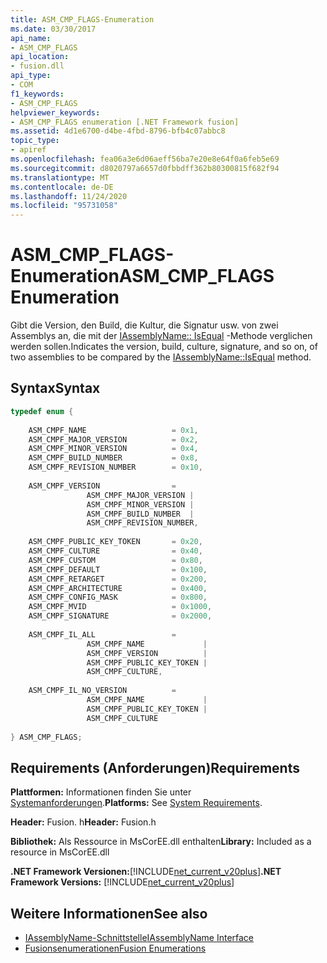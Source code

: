 ```yaml
---
title: ASM_CMP_FLAGS-Enumeration
ms.date: 03/30/2017
api_name:
- ASM_CMP_FLAGS
api_location:
- fusion.dll
api_type:
- COM
f1_keywords:
- ASM_CMP_FLAGS
helpviewer_keywords:
- ASM_CMP_FLAGS enumeration [.NET Framework fusion]
ms.assetid: 4d1e6700-d4be-4fbd-8796-bfb4c07abbc8
topic_type:
- apiref
ms.openlocfilehash: fea06a3e6d06aeff56ba7e20e8e64f0a6feb5e69
ms.sourcegitcommit: d8020797a6657d0fbbdff362b80300815f682f94
ms.translationtype: MT
ms.contentlocale: de-DE
ms.lasthandoff: 11/24/2020
ms.locfileid: "95731058"
---
```

# <a name="asm_cmp_flags-enumeration"></a><span data-ttu-id="7fa35-102">ASM_CMP_FLAGS-Enumeration</span><span class="sxs-lookup"><span data-stu-id="7fa35-102">ASM_CMP_FLAGS Enumeration</span></span>

<span data-ttu-id="7fa35-103">Gibt die Version, den Build, die Kultur, die Signatur usw. von zwei Assemblys an, die mit der [IAssemblyName:: IsEqual](iassemblyname-isequal-method.md) -Methode verglichen werden sollen.</span><span class="sxs-lookup"><span data-stu-id="7fa35-103">Indicates the version, build, culture, signature, and so on, of two assemblies to be compared by the [IAssemblyName::IsEqual](iassemblyname-isequal-method.md) method.</span></span>  
  
## <a name="syntax"></a><span data-ttu-id="7fa35-104">Syntax</span><span class="sxs-lookup"><span data-stu-id="7fa35-104">Syntax</span></span>  
  
```cpp  
typedef enum {  
  
    ASM_CMPF_NAME                   = 0x1,  
    ASM_CMPF_MAJOR_VERSION          = 0x2,  
    ASM_CMPF_MINOR_VERSION          = 0x4,  
    ASM_CMPF_BUILD_NUMBER           = 0x8,  
    ASM_CMPF_REVISION_NUMBER        = 0x10,  
  
    ASM_CMPF_VERSION                =
                 ASM_CMPF_MAJOR_VERSION |
                 ASM_CMPF_MINOR_VERSION |
                 ASM_CMPF_BUILD_NUMBER  |
                 ASM_CMPF_REVISION_NUMBER,  
  
    ASM_CMPF_PUBLIC_KEY_TOKEN       = 0x20,  
    ASM_CMPF_CULTURE                = 0x40,  
    ASM_CMPF_CUSTOM                 = 0x80,  
    ASM_CMPF_DEFAULT                = 0x100,  
    ASM_CMPF_RETARGET               = 0x200,  
    ASM_CMPF_ARCHITECTURE           = 0x400,  
    ASM_CMPF_CONFIG_MASK            = 0x800,  
    ASM_CMPF_MVID                   = 0x1000,  
    ASM_CMPF_SIGNATURE              = 0x2000,  
  
    ASM_CMPF_IL_ALL                 =
                 ASM_CMPF_NAME             |
                 ASM_CMPF_VERSION          |
                 ASM_CMPF_PUBLIC_KEY_TOKEN |
                 ASM_CMPF_CULTURE,  
  
    ASM_CMPF_IL_NO_VERSION          =
                 ASM_CMPF_NAME             |
                 ASM_CMPF_PUBLIC_KEY_TOKEN |
                 ASM_CMPF_CULTURE  
  
} ASM_CMP_FLAGS;  
```  
  
## <a name="requirements"></a><span data-ttu-id="7fa35-105">Requirements (Anforderungen)</span><span class="sxs-lookup"><span data-stu-id="7fa35-105">Requirements</span></span>  

 <span data-ttu-id="7fa35-106">**Plattformen:** Informationen finden Sie unter [Systemanforderungen](../../get-started/system-requirements.md).</span><span class="sxs-lookup"><span data-stu-id="7fa35-106">**Platforms:** See [System Requirements](../../get-started/system-requirements.md).</span></span>  
  
 <span data-ttu-id="7fa35-107">**Header:** Fusion. h</span><span class="sxs-lookup"><span data-stu-id="7fa35-107">**Header:** Fusion.h</span></span>  
  
 <span data-ttu-id="7fa35-108">**Bibliothek:** Als Ressource in MsCorEE.dll enthalten</span><span class="sxs-lookup"><span data-stu-id="7fa35-108">**Library:** Included as a resource in MsCorEE.dll</span></span>  
  
 <span data-ttu-id="7fa35-109">**.NET Framework Versionen:**[!INCLUDE[net_current_v20plus](../../../../includes/net-current-v20plus-md.md)]</span><span class="sxs-lookup"><span data-stu-id="7fa35-109">**.NET Framework Versions:** [!INCLUDE[net_current_v20plus](../../../../includes/net-current-v20plus-md.md)]</span></span>  
  
## <a name="see-also"></a><span data-ttu-id="7fa35-110">Weitere Informationen</span><span class="sxs-lookup"><span data-stu-id="7fa35-110">See also</span></span>

- [<span data-ttu-id="7fa35-111">IAssemblyName-Schnittstelle</span><span class="sxs-lookup"><span data-stu-id="7fa35-111">IAssemblyName Interface</span></span>](iassemblyname-interface.md)
- [<span data-ttu-id="7fa35-112">Fusionsenumerationen</span><span class="sxs-lookup"><span data-stu-id="7fa35-112">Fusion Enumerations</span></span>](fusion-enumerations.md)
